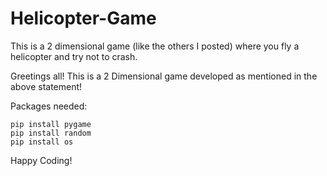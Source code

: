 # Helicopter-Game
This is a 2 dimensional game (like the others I posted) where you fly a helicopter and try not to crash.

Greetings all! This is a 2 Dimensional game developed as mentioned in the above statement! 

Packages needed:

    pip install pygame
    pip install random
    pip install os
    
Happy Coding!     

